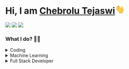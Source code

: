 <h1>Hi, I am <a href="https://chebrolutejaswi.github.io/Portfolio/">Chebrolu Tejaswi</a><img src="https://raw.githubusercontent.com/ABSphreak/ABSphreak/master/gifs/Hi.gif" height="30px" width="30px"></h1>

<a href="https://www.linkedin.com/in/chebrolu-tejaswi/" target="_blank" ><img src="https://github.com/ashutosh1919/ashutosh1919/blob/master/logos/linkedin.png" width="40" /></a>
<a href="https://github.com/ChebroluTejaswi"><img src="https://github.com/ashutosh1919/ashutosh1919/blob/master/logos/github-logo.png" width="40" /></a>
<a href="mailto:chebrolu.tejaswi2019@vitstudent.ac.in" target="_blank" ><img src="https://github.com/ashutosh1919/ashutosh1919/blob/master/logos/google-plus.png" width="40" /></a>

<h3>What I do? 👨‍💻</h3>
<details>
<summary>Coding</summary>
<ul>
   <li><a href="https://github.com/ChebroluTejaswi/JAVA">JAVA - Basics</a></li>
   <li><a href="https://github.com/ChebroluTejaswi/DSA-using-JAVA">DSA using JAVA</a></li>
</ul>
</details>
<details>
<summary>Machine Learning</summary>
<ul>
   <li><a href="https://github.com/ChebroluTejaswi/Farmfully-API">Plant disease prediction API</a></li>
   <li><a href="https://github.com/ChebroluTejaswi/farmfully">Farmfully</a></li>
</ul>
</details>
<details>
<summary>Full Stack Developer</summary>
  <ul>
    <li><a href="https://github.com/ChebroluTejaswi/Portfolio">Portfolio</a></li>
    <li><a href="https://github.com/ChebroluTejaswi/Authentication">Authentication page</a></li>
    <li><a href="https://github.com/ChebroluTejaswi/Farm-Fully">Farmfully</a></li>
    <li><a href="https://github.com/ChebroluTejaswi/To-Do-List">To-do List</a></li>
    <li><a href="https://github.com/ChebroluTejaswi/Simon-Game">Simon Game</a></li>
    <li><a href="https://github.com/ChebroluTejaswi/Drum-Kit">Drum Kit</a></li>
    <li><a href="https://github.com/ChebroluTejaswi/Healthy-Mind">Healthy Mind</a></li>
  </ul>
</details>


